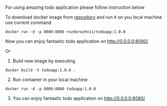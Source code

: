 For using amazing todo application please follow instruction below

To download docker image from [repository](https://hub.docker.com/repository/docker/rozdorozhnii/todoapp/) and run it on you local machine use current command
```
docker run -d -p 8080:8080 rozdorozhnii/todoapp:1.0.0
```
Now you can enjoy fantastic todo application on http://0.0.0.0:8080/

Or

1. Build new image by executing
```
docker build -t todoapp:1.0.0 .
```
2. Run container in your local machine
```
docker run -d -p 8080:8080 todoapp:1.0.0
```
3. You can enjoy fantastic todo application on http://0.0.0.0:8080/